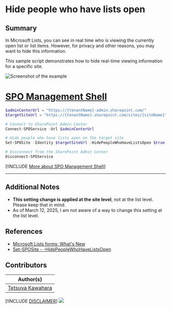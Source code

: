 

# Hide people who have lists open

## Summary

In Microsoft Lists, you can see in real time who is viewing the currently open list or list items. However, for privacy and other reasons, you may want to hide this information.

This sample script demonstrates how to hide real-time viewing information for a specific site.

![Screenshot of the example](./assets/example.png)

# [SPO Management Shell](#tab/spoms-ps)

```powershell
$adminCenterUrl = "https://{tenantName}-admin.sharepoint.com/"
$targetSiteUrl = "https://{tenantName}.sharepoint.com/sites/{siteName}"

# Connect to SharePoint Admin Center
Connect-SPOService -Url $adminCenterUrl

# Hide people who have lists open on the target site
Set-SPOSite -Identity $targetSiteUrl -HidePeopleWhoHaveListsOpen $true

# Disconnect from the SharePoint Admin Center
Disconnect-SPOService
```
[!INCLUDE [More about SPO Management Shell](../../docfx/includes/MORE-SPOMS.md)]

***

## Additional Notes

- **This setting change is applied at the site level**, not at the list level. Please keep that in mind.
- As of March 12, 2025, I am not aware of a way to change this setting at the list level.

## References

- [Microsoft Lists forms: What's New](https://techcommunity.microsoft.com/blog/spblog/microsoft-lists-forms-whats-new/4374037)
- [Set-SPOSite - -HidePeopleWhoHaveListsOpen](https://learn.microsoft.com/powershell/module/sharepoint-online/set-sposite?view=sharepoint-ps#-hidepeoplewhohavelistsopen)

## Contributors

| Author(s)        |
|------------------|
| [Tetsuya Kawahara](https://github.com/tecchan1107) |

[!INCLUDE [DISCLAIMER](../../docfx/includes/DISCLAIMER.md)]
<img src="https://m365-visitor-stats.azurewebsites.net/script-samples/scripts/spo-hide-people-who-have-lists-open" aria-hidden="true" />